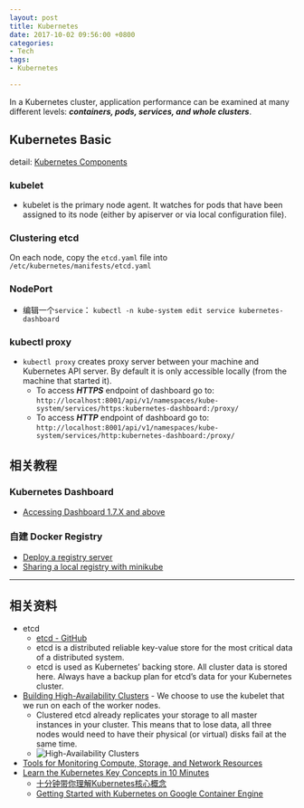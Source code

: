 ```yaml
---
layout: post
title: Kubernetes
date: 2017-10-02 09:56:00 +0800
categories:
- Tech
tags:
- Kubernetes

---
```



In a Kubernetes cluster, application performance can be examined at many different levels: ***containers, pods, services, and whole clusters***.

## Kubernetes Basic

detail: [Kubernetes Components](https://kubernetes.io/docs/concepts/overview/components/)

### kubelet

- kubelet is the primary node agent. It watches for pods that have been assigned to its node (either by apiserver or via local configuration file).

### Clustering etcd

On each node, copy the `etcd.yaml` file into `/etc/kubernetes/manifests/etcd.yaml`

### NodePort

- 编辑一个`service`： `kubectl -n kube-system edit service kubernetes-dashboard`

### kubectl proxy

- `kubectl proxy` creates proxy server between your machine and Kubernetes API server. By default it is only accessible locally (from the machine that started it).
	- To access ***HTTPS*** endpoint of dashboard go to: `http://localhost:8001/api/v1/namespaces/kube-system/services/https:kubernetes-dashboard:/proxy/`
	- To access ***HTTP*** endpoint of dashboard go to: `http://localhost:8001/api/v1/namespaces/kube-system/services/http:kubernetes-dashboard:/proxy/`


## 相关教程

### Kubernetes Dashboard

- [Accessing Dashboard 1.7.X and above](https://github.com/kubernetes/dashboard/wiki/Accessing-Dashboard---1.7.X-and-above)

### 自建 Docker Registry

- [Deploy a registry server](https://docs.docker.com/registry/deploying/)
 - [Sharing a local registry with minikube](https://blog.hasura.io/sharing-a-local-registry-for-minikube-37c7240d0615)



----

## 相关资料

- etcd
	- [etcd - GitHub](https://github.com/coreos/etcd)
	- etcd is a distributed reliable key-value store for the most critical data of a distributed system.
	- etcd is used as Kubernetes’ backing store. All cluster data is stored here. Always have a backup plan for etcd’s data for your Kubernetes cluster.
- [Building High-Availability Clusters](https://kubernetes.io/docs/admin/high-availability/) - We choose to use the kubelet that we run on each of the worker nodes.
	- Clustered etcd already replicates your storage to all master instances in your cluster. This means that to lose data, all three nodes would need to have their physical (or virtual) disks fail at the same time.
	- ![High-Availability Clusters](https://d33wubrfki0l68.cloudfront.net/2555d34e3008aab4b049ca5634cfabc2078ccf92/3269a/images/docs/ha.svg)
- [Tools for Monitoring Compute, Storage, and Network Resources](https://kubernetes.io/docs/tasks/debug-application-cluster/resource-usage-monitoring/)
- [Learn the Kubernetes Key Concepts in 10 Minutes](http://omerio.com/2015/12/18/learn-the-kubernetes-key-concepts-in-10-minutes/)
	- [十分钟带你理解Kubernetes核心概念](http://dockone.io/article/932)
	- [Getting Started with Kubernetes on Google Container Engine](http://omerio.com/2016/01/02/getting-started-with-kubernetes-on-google-container-engine/)
